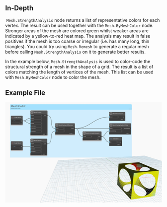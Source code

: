 ## In-Depth
 `Mesh.StrengthAnalysis` node returns a list of representative colors for each vertex. The result can be used together with the `Mesh.ByMeshColor` node. Stronger areas of the mesh are colored green whilst weaker areas are indicated by a yellow-to-red heat map. The analysis may result in false positives if the mesh is too coarse or irregular (i.e. has many long, thin triangles). You could try using `Mesh.Remesh` to generate a regular mesh before calling `Mesh.StrengthAnalysis` on it to generate better results.

In the example below, `Mesh.StrengthAnalysis` is used to color-code the structural strength of a mesh in the shape of a grid. The result is a list of colors matching the length of vertices of the mesh. This list can be used with `Mesh.ByMeshColor` node to color the mesh. 

## Example File

![Example](./Autodesk.DesignScript.Geometry.Mesh.StrengthAnalysis_img.jpg)